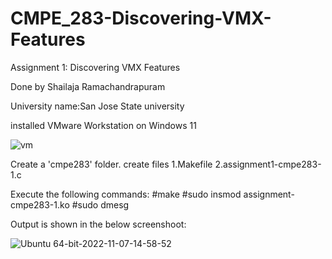 # CMPE_283-Discovering-VMX-Features

Assignment 1: Discovering VMX Features

Done by Shailaja Ramachandrapuram 

University name:San Jose State university

installed VMware Workstation on Windows 11

![vm](https://user-images.githubusercontent.com/111623287/200445428-f087cb1e-fba4-4126-a23a-0f9d3250d40d.JPG)

Create a 'cmpe283' folder.
create files 
1.Makefile 
2.assignment1-cmpe283-1.c

Execute the following  commands:
#make
#sudo insmod assignment-cmpe283-1.ko
#sudo dmesg

Output is shown in the below screenshoot:

![Ubuntu 64-bit-2022-11-07-14-58-52](https://user-images.githubusercontent.com/111623287/200445147-80f7db4a-b067-442e-9812-77b5463dba5a.png)



